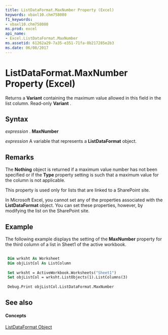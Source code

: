 ```yaml
---
title: ListDataFormat.MaxNumber Property (Excel)
keywords: vbaxl10.chm758080
f1_keywords:
- vbaxl10.chm758080
ms.prod: excel
api_name:
- Excel.ListDataFormat.MaxNumber
ms.assetid: 61262a29-7a35-e351-71fa-0b217285e2b3
ms.date: 06/08/2017
---
```



# ListDataFormat.MaxNumber Property (Excel)

Returns a **Variant** containing the maximum value allowed in this field in the list column. Read-only **Variant** .


## Syntax

 _expression_ . **MaxNumber**

 _expression_ A variable that represents a **ListDataFormat** object.


## Remarks

The **Nothing** object is returned if a maximum value number has not been specified or if the **Type** property setting is such that a maximum value for the column is not applicable.

This property is used only for lists that are linked to a SharePoint site.

In Microsoft Excel, you cannot set any of the properties associated with the **ListDataFormat** object. You can set these properties, however, by modifying the list on the SharePoint site.


## Example

The following example displays the setting of the **MaxNumber** property for the third column of a list in Sheet1 of the active workbook.


```vb
 
 Dim wrksht As Worksheet 
 Dim objListCol As ListColumn 
 
 Set wrksht = ActiveWorkbook.Worksheets("Sheet1") 
 Set objListCol = wrksht.ListObjects(1).ListColumns(3) 
 
 Debug.Print objListCol.ListDataFormat.MaxNumber
```


## See also


#### Concepts


[ListDataFormat Object](listdataformat-object-excel.md)

